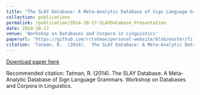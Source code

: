 ```yaml
---
title: "The SLAY Database: A Meta-Analytic Database of Sign Language Grammars "
collection: publications
permalink: /publication/2014-10-17-SLAYDatabase_Presentation  
date: 2014-10-17
venue: 'Workshop on Databases and Corpora in Linguistics'
paperurl: 'https://github.com/rctatman/personal-website/blob/master/files/https://github.com/rctatman/personal-website/blob/master/files/Tatman_2014_SLAYDatabase_Presentation.pdf  '
citation: 'Tatman, R.  (2014).  The SLAY Database: A Meta-Analytic Database of Sign Language Grammars.  Workshop on Databases and Corpora in Linguistics.  '
---
```

[Download paper here](https://github.com/rctatman/personal-website/blob/master/files/https://github.com/rctatman/personal-website/blob/master/files/Tatman_2014_SLAYDatabase_Presentation.pdf  )

Recommended citation: Tatman, R.  (2014).  The SLAY Database: A Meta-Analytic Database of Sign Language Grammars.  Workshop on Databases and Corpora in Linguistics.  